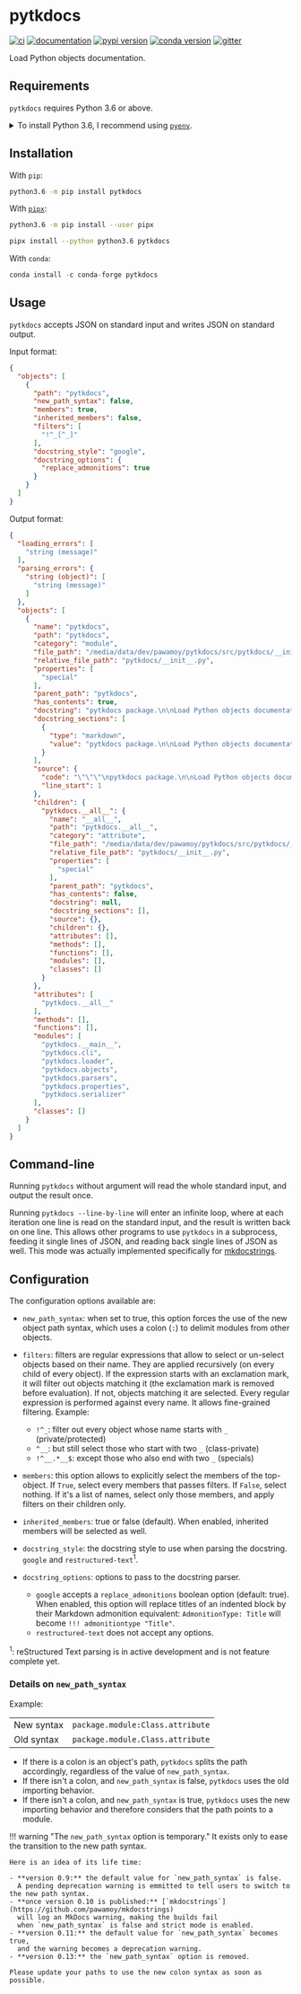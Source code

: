 # pytkdocs

[![ci](https://github.com/pawamoy/pytkdocs/workflows/ci/badge.svg)](https://github.com/pawamoy/pytkdocs/actions?query=workflow%3Aci)
[![documentation](https://img.shields.io/badge/docs-mkdocs%20material-blue.svg?style=flat)](https://pawamoy.github.io/pytkdocs/)
[![pypi version](https://img.shields.io/pypi/v/pytkdocs.svg)](https://pypi.org/project/pytkdocs/)
[![conda version](https://img.shields.io/conda/vn/conda-forge/pytkdocs)](https://anaconda.org/conda-forge/pytkdocs)
[![gitter](https://badges.gitter.im/join%20chat.svg)](https://gitter.im/pytkdocs/community)

Load Python objects documentation.

## Requirements

`pytkdocs` requires Python 3.6 or above.

<details>
<summary>To install Python 3.6, I recommend using <a href="https://github.com/pyenv/pyenv"><code>pyenv</code></a>.</summary>

```bash
# install pyenv
git clone https://github.com/pyenv/pyenv ~/.pyenv

# setup pyenv (you should also put these three lines in .bashrc or similar)
export PATH="${HOME}/.pyenv/bin:${PATH}"
export PYENV_ROOT="${HOME}/.pyenv"
eval "$(pyenv init -)"

# install Python 3.6
pyenv install 3.6.12

# make it available globally
pyenv global system 3.6.12
```
</details>

## Installation

With `pip`:
```bash
python3.6 -m pip install pytkdocs
```

With [`pipx`](https://github.com/pipxproject/pipx):
```bash
python3.6 -m pip install --user pipx

pipx install --python python3.6 pytkdocs
```

With `conda`:
```python
conda install -c conda-forge pytkdocs
```

## Usage

`pytkdocs` accepts JSON on standard input and writes JSON on standard output.

Input format:

```json
{
  "objects": [
    {
      "path": "pytkdocs",
      "new_path_syntax": false,
      "members": true,
      "inherited_members": false,
      "filters": [
        "!^_[^_]"
      ],
      "docstring_style": "google",
      "docstring_options": {
        "replace_admonitions": true
      }
    }
  ]
}
```

Output format:

```json
{
  "loading_errors": [
    "string (message)"
  ],
  "parsing_errors": {
    "string (object)": [
      "string (message)"
    ]
  },
  "objects": [
    {
      "name": "pytkdocs",
      "path": "pytkdocs",
      "category": "module",
      "file_path": "/media/data/dev/pawamoy/pytkdocs/src/pytkdocs/__init__.py",
      "relative_file_path": "pytkdocs/__init__.py",
      "properties": [
        "special"
      ],
      "parent_path": "pytkdocs",
      "has_contents": true,
      "docstring": "pytkdocs package.\n\nLoad Python objects documentation.",
      "docstring_sections": [
        {
          "type": "markdown",
          "value": "pytkdocs package.\n\nLoad Python objects documentation."
        }
      ],
      "source": {
        "code": "\"\"\"\npytkdocs package.\n\nLoad Python objects documentation.\n\"\"\"\n\nfrom typing import List\n\n__all__: List[str] = []\n",
        "line_start": 1
      },
      "children": {
        "pytkdocs.__all__": {
          "name": "__all__",
          "path": "pytkdocs.__all__",
          "category": "attribute",
          "file_path": "/media/data/dev/pawamoy/pytkdocs/src/pytkdocs/__init__.py",
          "relative_file_path": "pytkdocs/__init__.py",
          "properties": [
            "special"
          ],
          "parent_path": "pytkdocs",
          "has_contents": false,
          "docstring": null,
          "docstring_sections": [],
          "source": {},
          "children": {},
          "attributes": [],
          "methods": [],
          "functions": [],
          "modules": [],
          "classes": []
        }
      },
      "attributes": [
        "pytkdocs.__all__"
      ],
      "methods": [],
      "functions": [],
      "modules": [
        "pytkdocs.__main__",
        "pytkdocs.cli",
        "pytkdocs.loader",
        "pytkdocs.objects",
        "pytkdocs.parsers",
        "pytkdocs.properties",
        "pytkdocs.serializer"
      ],
      "classes": []
    }
  ]
}
```

## Command-line

Running `pytkdocs` without argument will read the whole standard input,
and output the result once.

Running `pytkdocs --line-by-line` will enter an infinite loop,
where at each iteration one line is read on the standard input,
and the result is written back on one line.
This allows other programs to use `pytkdocs` in a subprocess,
feeding it single lines of JSON, and reading back single lines of JSON as well.
This mode was actually implemented specifically for
[mkdocstrings](https://github.com/pawamoy/mkdocstrings).

## Configuration

The configuration options available are:

- `new_path_syntax`: when set to true, this option forces the use of the new object path syntax,
  which uses a colon (`:`) to delimit modules from other objects.

- `filters`: filters are regular expressions that allow to select or un-select objects based on their name.
  They are applied recursively (on every child of every object).
  If the expression starts with an exclamation mark,
  it will filter out objects matching it (the exclamation mark is removed before evaluation).
  If not, objects matching it are selected.
  Every regular expression is performed against every name.
  It allows fine-grained filtering. Example:

    - `!^_`: filter out every object whose name starts with `_` (private/protected)
    - `^__`: but still select those who start with two `_` (class-private)
    - `!^__.*__$`: except those who also end with two `_` (specials)
  
- `members`: this option allows to explicitly select the members of the top-object.
  If `True`, select every members that passes filters. If `False`, select nothing.
  If it's a list of names, select only those members, and apply filters on their children only.

- `inherited_members`: true or false (default). When enabled, inherited members will be selected as well.

- `docstring_style`: the docstring style to use when parsing the docstring. `google` and `restructured-text`<sup>1</sup>.

- `docstring_options`: options to pass to the docstring parser.
    - `google` accepts a `replace_admonitions` boolean option (default: true). When enabled, this option will
      replace titles of an indented block by their Markdown admonition equivalent:
      `AdmonitionType: Title` will become `!!! admonitiontype "Title"`.
    - `restructured-text` does not accept any options.

<sup>1</sup>: reStructured Text parsing is in active development and is not feature complete yet.

### Details on `new_path_syntax`

Example:

<table>
  <tr>
      <td>New syntax</td>
      <td><code>package.module:Class.attribute</code></td>
  </tr>
  <tr>
      <td>Old syntax</td>
      <td><code>package.module.Class.attribute</code></td>
  </tr>
</table>

- If there is a colon is an object's path, `pytkdocs` splits the path accordingly,
  regardless of the value of `new_path_syntax`.
- If there isn't a colon, and `new_path_syntax` is false, `pytkdocs` uses the
  old importing behavior.
- If there isn't a colon, and `new_path_syntax` is true, `pytkdocs` uses the new
  importing behavior and therefore considers that the path points to a module.

!!! warning "The `new_path_syntax` option is temporary."
    It exists only to ease the transition to the new path syntax.
    
    Here is an idea of its life time:
    
    - **version 0.9:** the default value for `new_path_syntax` is false.
      A pending deprecation warning is emmitted to tell users to switch to the new path syntax.
    - **once version 0.10 is published:** [`mkdocstrings`](https://github.com/pawamoy/mkdocstrings)
      will log an MkDocs warning, making the builds fail
      when `new_path_syntax` is false and strict mode is enabled.
    - **version 0.11:** the default value for `new_path_syntax` becomes true,
      and the warning becomes a deprecation warning.
    - **version 0.13:** the `new_path_syntax` option is removed.
    
    Please update your paths to use the new colon syntax as soon as possible.
